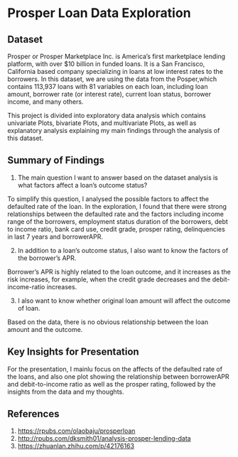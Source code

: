 # Prosper Loan Data Exploration

## Dataset

Prosper or Prosper Marketplace Inc. is America’s first marketplace lending platform, with over $10 billion in funded loans. It is a San Francisco, California based company specializing in loans at low interest rates to the borrowers. In this dataset, we are using the data from the Posper,which contains 113,937 loans with 81 variables on each loan, including loan amount, borrower rate (or interest rate), current loan status, borrower income, and many others. 

This project is divided into exploratory data analysis which contains univariate Plots, bivariate Plots, and multivariate Plots, as well as explanatory analysis explaining my main findings through the analysis of this dataset.


## Summary of Findings

1. The main question I want to answer based on the dataset analysis is what factors affect a loan’s outcome status? 

To simplify this question, I analysed the possible factors to affect the defaulted rate of the loan. In the exploration, I found that there were strong relationships between the defaulted rate and the factors including income range of the borrowers, employment status duration of the borrowers, debt to income ratio, bank card use, credit grade, prosper rating, delinquencies in last 7 years and borrowerAPR.

2. In addition to a loan’s outcome status, I also want to know the factors of the borrower’s APR.

Borrower’s APR is highly related to the loan outcome, and it increases as the risk increases, for example, when the credit grade decreases and the debit-income-ratio increases.

3. I also want to know whether original loan amount will affect the outcome of loan.

Based on the data, there is no obvious relationship between the loan amount and the outcome.


## Key Insights for Presentation

For the presentation, I mainlu focus on the affects of the defaulted rate of the loans, and also one plot showing the relationship between borrowerAPR and debit-to-income ratio as well as the prosper rating, followed by the insights from the data and my thoughts. 

## References

1. https://rpubs.com/olaobaju/prosperloan
2. http://rpubs.com/dksmith01/analysis-prosper-lending-data
3. https://zhuanlan.zhihu.com/p/42176163
